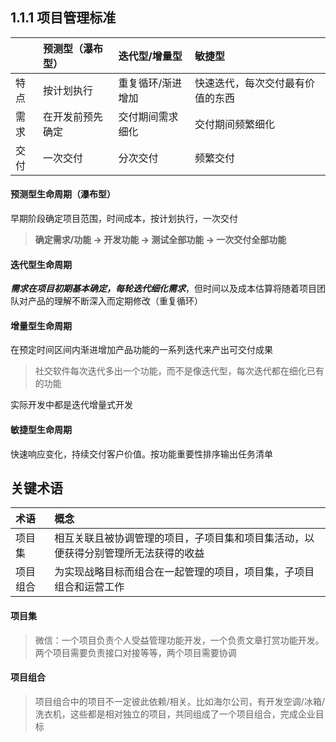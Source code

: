 ## 1.1.1 项目管理标准

|    | 预测型（瀑布型）| 迭代型/增量型 | 敏捷型 |
| :- | :-  | :-  |  :- |
|特点 |按计划执行| 重复循环/渐进增加| 快速迭代，每次交付最有价值的东西|
|需求| 在开发前预先确定|交付期间需求细化 |交付期间频繁细化 |
|交付 |一次交付 | 分次交付| 频繁交付|

#### 预测型生命周期（瀑布型）
早期阶段确定项目范围，时间成本，按计划执行，一次交付  

>__确定需求/功能 -> 开发功能 -> 测试全部功能 -> 一次交付全部功能__  

#### 迭代型生命周期
___需求在项目初期基本确定，每轮迭代细化需求___，但时间以及成本估算将随着项目团队对产品的理解不断深入而定期修改（重复循环）

#### 增量型生命周期
在预定时间区间内渐进增加产品功能的一系列迭代来产出可交付成果
>社交软件每次迭代多出一个功能，而不是像迭代型，每次迭代都在细化已有的功能  

实际开发中都是迭代增量式开发  

#### 敏捷型生命周期
快速响应变化，持续交付客户价值。按功能重要性排序输出任务清单

## 关键术语
|术语|概念
|:-|:-
|项目集|相互关联且被协调管理的项目，子项目集和项目集活动，以便获得分别管理所无法获得的收益
|项目组合|为实现战略目标而组合在一起管理的项目，项目集，子项目组合和运营工作|

#### 项目集
>微信：一个项目负责个人受益管理功能开发，一个负责文章打赏功能开发。两个项目需要负责接口对接等等，两个项目需要协调

#### 项目组合
>项目组合中的项目不一定彼此依赖/相关。比如海尔公司，有开发空调/冰箱/洗衣机，这些都是相对独立的项目，共同组成了一个项目组合，完成企业目标